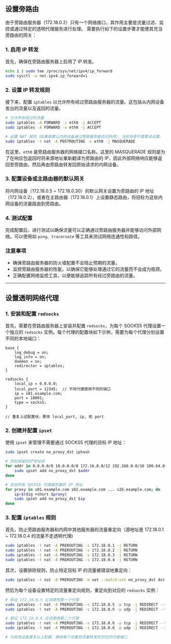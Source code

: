 ## 设置旁路由

由于旁路由服务器（172.18.0.2）只有一个网络接口，其作用主要是流量过滤、监控或通过特定的透明代理服务进行处理。
需要执行如下的设置步骤才能使其充当旁路由的网关：

### 1. 启用 IP 转发
首先，确保在旁路由服务器上启用了 IP 转发。

```bash
echo 1 | sudo tee /proc/sys/net/ipv4/ip_forward
sudo sysctl -w net.ipv4.ip_forward=1
```

### 2. 设置 IP 转发规则
接下来，配置 `iptables` 以允许所有经过旁路由服务器的流量。这包括从内网设备发出的流量以及返回的流量。

```bash
# 允许所有经过的流量
sudo iptables -A FORWARD -i eth0 -j ACCEPT
sudo iptables -A FORWARD -o eth0 -j ACCEPT

# 设置 NAT 规则（如果需要让内网设备通过旁路服务器访问外网），当前场景不需要该设置。
sudo iptables -t nat -A POSTROUTING -o eth0 -j MASQUERADE
```
在这里，`eth0` 是旁路由服务器的网络接口名称。这里的 MASQUERADE 规则是为了在响应包返回时将来源地址重新翻译为旁路由的 IP，因此外部网络响应能够返回至旁路由，然后再由旁路由转发回原始请求的内网设备。

### 3. 配置设备或主路由器的默认网关
将内网设备（172.18.0.5 ~ 172.18.0.30）的默认网关设置为旁路由的 IP 地址（172.18.0.2），或者在主路由器（172.18.0.1）上设置静态路由，将目标为这些内网设备的流量路由到旁路由。

### 4. 测试配置
完成配置后，进行测试以确保流量可以正确通过旁路由服务器并能够访问外部网络。可以使用如 `ping`、`traceroute` 等工具来测试网络连通性和路径。

### 注意事项
- 确保旁路由服务器的防火墙配置不会阻止预期的流量。
- 监控旁路由服务器的性能，以确保它能够处理通过它的流量而不会成为瓶颈。
- 正确配置网络监控工具，以便能够追踪所有经过旁路由的流量。

-----------------------------------------------------
## 设置透明网络代理

### 1. 安装和配置 `redsocks`

首先，需要在旁路由服务器上安装并配置 `redsocks`，为每个 SOCKS5 代理设置一个独立的 `redsocks` 实例。每个代理的配置块如下示例，需要为每个代理分别设置不同的本地端口：

```plaintext
base {
    log_debug = on;
    log_info = on;
    daemon = on;
    redirector = iptables;
}

redsocks {
    local_ip = 0.0.0.0;
    local_port = 12345;  // 不同代理使用不同的端口
    ip = s01.example.com;
    port = 10801;
    type = socks5;
}

// 重复上述配置块，更改 local_port, ip, 和 port
```

### 2. 创建并配置 `ipset`

使用 `ipset` 来管理不需要通过 SOCKS5 代理的目标 IP 地址：

```bash
sudo ipset create no_proxy_dst iphash

# 添加保留的IP地址段
for addr in 0.0.0.0/8 10.0.0.0/8 172.16.0.0/12 192.168.0.0/16 100.64.0.0/12 127.0.0.0/8 169.254.0.0/16 224.0.0.0/4 240.0.0.0/4 198.18.0.0/15 192.88.99.0/24 192.0.0.0/24 192.0.2.0/24; do
    sudo ipset add no_proxy_dst $addr
done

# 添加所有 SOCKS5 代理服务器的 IP 地址
for proxy in s01.example.com s02.example.com ... s26.example.com; do
    ip=$(dig +short $proxy)
    sudo ipset add no_proxy_dst $ip
done
```

### 3. 配置 `iptables` 规则

首先，防止旁路由服务器和内网中其他服务器的流量重定向（源地址是 172.18.0.1 ~ 172.18.0.4 的流量不走透明代理)

```bash
sudo iptables -t nat -A PREROUTING -s 172.18.0.1 -j RETURN
sudo iptables -t nat -A PREROUTING -s 172.18.0.2 -j RETURN
sudo iptables -t nat -A PREROUTING -s 172.18.0.3 -j RETURN
sudo iptables -t nat -A PREROUTING -s 172.18.0.4 -j RETURN
```

其次，设置排除规则，防止特定目标 IP 的流量被错误地重定向：

```bash
sudo iptables -t nat -A PREROUTING -m set --match-set no_proxy_dst dst -j RETURN
```

然后为每个设备设置特定的流量重定向规则，重定向到对应的 `redsocks` 实例：

```bash
# 假设 172.18.0.5 应该使用第一个代理
sudo iptables -t nat -A PREROUTING -s 172.18.0.5 -p tcp -j REDIRECT --to-port 12345
sudo iptables -t nat -A PREROUTING -s 172.18.0.5 -p udp -j REDIRECT --to-port 12345

# 假设 172.18.0.6 应该使用第二个代理
sudo iptables -t nat -A PREROUTING -s 172.18.0.6 -p tcp -j REDIRECT --to-port 12346
sudo iptables -t nat -A PREROUTING -s 172.18.0.6 -p udp -j REDIRECT --to-port 12346

# 为其他设备重复以上配置，确保每个设备的流量转发到对应的代理端口
```
